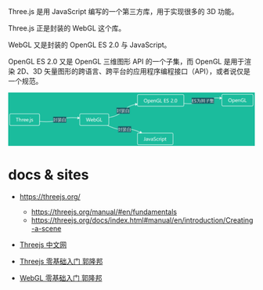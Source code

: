 Three.js 是用 JavaScript 编写的一个第三方库，用于实现很多的 3D 功能。

Three.js 正是封装的 WebGL 这个库。

WebGL 又是封装的 OpenGL ES 2.0 与 JavaScript。

OpenGL ES 2.0 又是 OpenGL 三维图形 API 的一个子集，而 OpenGL 是用于渲染 2D、3D 矢量图形的跨语言、跨平台的应用程序编程接口（API），或者说仅是一个规范。

![context-relation](./assets/context-relation.png)


# docs & sites

- https://threejs.org/
	- https://threejs.org/manual/#en/fundamentals
	- https://threejs.org/docs/index.html#manual/en/introduction/Creating-a-scene

- [Threejs 中文网](http://www.webgl3d.cn/) 
- [Threejs 零基础入门 郭隆邦](http://www.webgl3d.cn/Three.js/) 
- [WebGL 零基础入门 郭隆邦](http://www.webgl3d.cn/WebGL/) 

